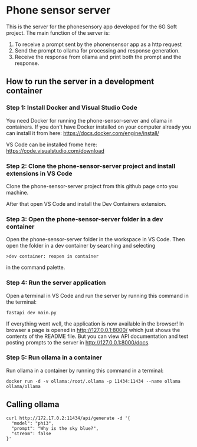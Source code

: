 # Phone sensor server

This is the server for the phonesensory app developed for the 6G Soft project. The main function of the server is:
1. To receive a prompt sent by the phonensensor app as a http request
2. Send the prompt to ollama for processing and response generation.
3. Receive the response from ollama and print both the prompt and the response.


## How to run the server in a development container

### Step 1: Install Docker and Visual Studio Code

You need Docker for running the phone-sensor-server and ollama in containers. If you don't have Docker installed on your computer already you can install it from here: https://docs.docker.com/engine/install/

VS Code can be installed frome here: https://code.visualstudio.com/download

### Step 2: Clone the phone-sensor-server project and install extensions in VS Code

Clone the phone-sensor-server project from this github page onto you machine. 

After that open VS Code and install the Dev Containers extension.

### Step 3: Open the phone-sensor-server folder in a dev container

Open the phone-sensor-server folder in the workspace in VS Code. Then open the folder in a dev container by searching and selecting 
```
>dev container: reopen in container
```
in the command palette.

### Step 4: Run the server application

Open a terminal in VS Code and run the server by running this command in the terminal: 
```
fastapi dev main.py
```

If everything went well, the application is now available in the browser! In browser a page is opened in http://127.0.0.1:8000/  which just shows the contents of the README file. But you can view API documentation and test posting prompts to the server in http://127.0.0.1:8000/docs.

### Step 5: Run ollama in a container

Run ollama in a container by running this command in a terminal:
```
docker run -d -v ollama:/root/.ollama -p 11434:11434 --name ollama ollama/ollama
```


## Calling ollama

```
curl http://172.17.0.2:11434/api/generate -d '{
  "model": "phi3",
  "prompt": "Why is the sky blue?",
  "stream": false
}'

```


